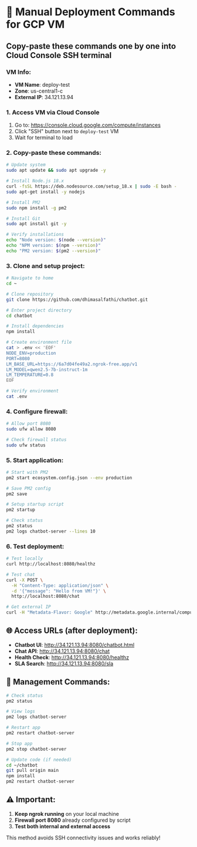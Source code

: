 # 🚀 Manual Deployment Commands for GCP VM

## Copy-paste these commands one by one into Cloud Console SSH terminal

### VM Info:
- **VM Name**: deploy-test  
- **Zone**: us-central1-c
- **External IP**: 34.121.13.94

### 1. Access VM via Cloud Console
1. Go to: https://console.cloud.google.com/compute/instances
2. Click "SSH" button next to `deploy-test` VM
3. Wait for terminal to load

### 2. Copy-paste these commands:

```bash
# Update system
sudo apt update && sudo apt upgrade -y

# Install Node.js 18.x
curl -fsSL https://deb.nodesource.com/setup_18.x | sudo -E bash -
sudo apt-get install -y nodejs

# Install PM2
sudo npm install -g pm2

# Install Git
sudo apt install git -y

# Verify installations
echo "Node version: $(node --version)"
echo "NPM version: $(npm --version)"
echo "PM2 version: $(pm2 --version)"
```

### 3. Clone and setup project:

```bash
# Navigate to home
cd ~

# Clone repository
git clone https://github.com/dhimasalfathi/chatbot.git

# Enter project directory
cd chatbot

# Install dependencies
npm install

# Create environment file
cat > .env << 'EOF'
NODE_ENV=production
PORT=8080
LM_BASE_URL=https://6a7d04fe49a2.ngrok-free.app/v1
LM_MODEL=qwen2.5-7b-instruct-1m
LM_TEMPERATURE=0.8
EOF

# Verify environment
cat .env
```

### 4. Configure firewall:

```bash
# Allow port 8080
sudo ufw allow 8080

# Check firewall status
sudo ufw status
```

### 5. Start application:

```bash
# Start with PM2
pm2 start ecosystem.config.json --env production

# Save PM2 config
pm2 save

# Setup startup script
pm2 startup

# Check status
pm2 status
pm2 logs chatbot-server --lines 10
```

### 6. Test deployment:

```bash
# Test locally
curl http://localhost:8080/healthz

# Test chat
curl -X POST \
  -H "Content-Type: application/json" \
  -d '{"message": "Hello from VM!"}' \
  http://localhost:8080/chat

# Get external IP
curl -H "Metadata-Flavor: Google" http://metadata.google.internal/computeMetadata/v1/instance/network-interfaces/0/access-configs/0/external-ip
```

## 🌐 Access URLs (after deployment):

- **Chatbot UI**: http://34.121.13.94:8080/chatbot.html
- **Chat API**: http://34.121.13.94:8080/chat  
- **Health Check**: http://34.121.13.94:8080/healthz
- **SLA Search**: http://34.121.13.94:8080/sla

## 🔧 Management Commands:

```bash
# Check status
pm2 status

# View logs
pm2 logs chatbot-server

# Restart app
pm2 restart chatbot-server

# Stop app
pm2 stop chatbot-server

# Update code (if needed)
cd ~/chatbot
git pull origin main
npm install
pm2 restart chatbot-server
```

## ⚠️ Important:
1. **Keep ngrok running** on your local machine
2. **Firewall port 8080** already configured by script
3. **Test both internal and external access**

This method avoids SSH connectivity issues and works reliably!

